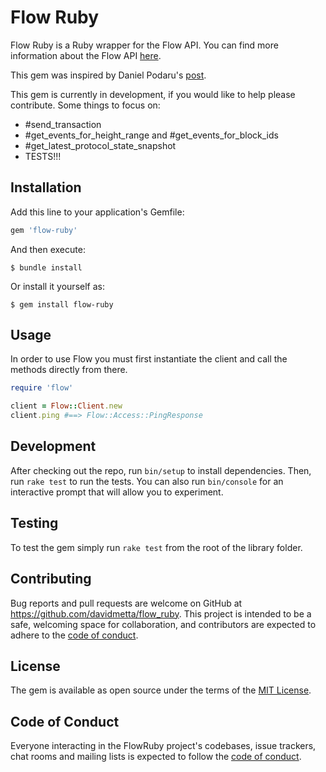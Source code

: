 # Flow Ruby

Flow Ruby is a Ruby wrapper for the Flow API. You can find more information about the Flow API [here](https://docs.onflow.org/access-api).

This gem was inspired by Daniel Podaru's [post](https://www.onflow.org/post/interact-with-flow-using-ruby).

This gem is currently in development, if you would like to help please contribute. Some things to focus on:
- #send_transaction
- #get_events_for_height_range and #get_events_for_block_ids
- #get_latest_protocol_state_snapshot
- TESTS!!!

## Installation

Add this line to your application's Gemfile:

```ruby
gem 'flow-ruby'
```

And then execute:

    $ bundle install

Or install it yourself as:

    $ gem install flow-ruby

## Usage

In order to use Flow you must first instantiate the client and call the methods directly from there.
```ruby
require 'flow'

client = Flow::Client.new
client.ping #==> Flow::Access::PingResponse
```


## Development

After checking out the repo, run `bin/setup` to install dependencies. Then, run `rake test` to run the tests. You can also run `bin/console` for an interactive prompt that will allow you to experiment.

## Testing

To test the gem simply run  `rake test`  from the root of the library folder.

## Contributing

Bug reports and pull requests are welcome on GitHub at https://github.com/davidmetta/flow_ruby. This project is intended to be a safe, welcoming space for collaboration, and contributors are expected to adhere to the [code of conduct](https://github.com/davidmetta/flow_ruby/blob/master/CODE_OF_CONDUCT.md).

## License

The gem is available as open source under the terms of the [MIT License](https://opensource.org/licenses/MIT).

## Code of Conduct

Everyone interacting in the FlowRuby project's codebases, issue trackers, chat rooms and mailing lists is expected to follow the [code of conduct](https://github.com/davidmetta/flow_ruby/blob/master/CODE_OF_CONDUCT.md).
